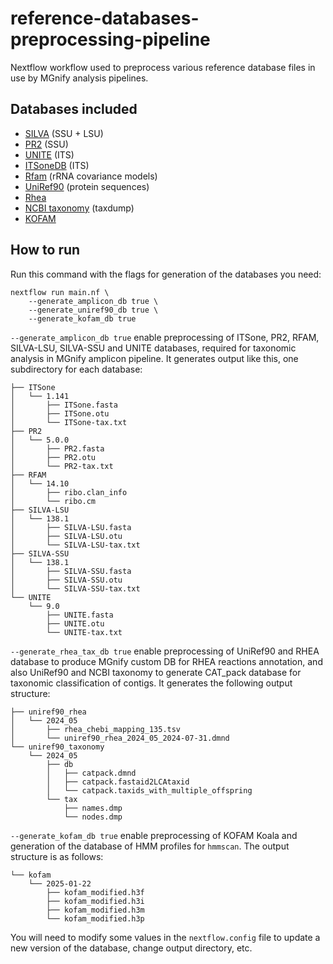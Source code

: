 # reference-databases-preprocessing-pipeline

Nextflow workflow used to preprocess various reference database files in use by MGnify analysis pipelines.

## Databases included

- [SILVA](https://www.arb-silva.de/) (SSU + LSU)
- [PR2](https://pr2-database.org/) (SSU)
- [UNITE](https://unite.ut.ee/) (ITS)
- [ITSoneDB](https://itsonedb.cloud.ba.infn.it/) (ITS)
- [Rfam](https://rfam.org/) (rRNA covariance models)
- [UniRef90](https://www.uniprot.org/help/uniref) (protein sequences)
- [Rhea](https://www.rhea-db.org/)
- [NCBI taxonomy](https://www.ncbi.nlm.nih.gov/taxonomy) (taxdump)
- [KOFAM](https://www.genome.jp/tools/kofamkoala/)

## How to run

Run this command with the flags for generation of the databases you need:

```
nextflow run main.nf \
    --generate_amplicon_db true \
    --generate_uniref90_db true \
    --generate_kofam_db true
```

`--generate_amplicon_db true` enable preprocessing of ITSone, PR2, RFAM, SILVA-LSU, SILVA-SSU and UNITE databases, required for taxonomic analysis in MGnify amplicon pipeline. It generates output like this, one subdirectory for each database:

```
├── ITSone
│   └── 1.141
│       ├── ITSone.fasta
│       ├── ITSone.otu
│       └── ITSone-tax.txt
├── PR2
│   └── 5.0.0
│       ├── PR2.fasta
│       ├── PR2.otu
│       └── PR2-tax.txt
├── RFAM
│   └── 14.10
│       ├── ribo.clan_info
│       └── ribo.cm
├── SILVA-LSU
│   └── 138.1
│       ├── SILVA-LSU.fasta
│       ├── SILVA-LSU.otu
│       └── SILVA-LSU-tax.txt
├── SILVA-SSU
│   └── 138.1
│       ├── SILVA-SSU.fasta
│       ├── SILVA-SSU.otu
│       └── SILVA-SSU-tax.txt
└── UNITE
    └── 9.0
        ├── UNITE.fasta
        ├── UNITE.otu
        └── UNITE-tax.txt
```

`--generate_rhea_tax_db true` enable preprocessing of UniRef90 and RHEA database to produce MGnify custom DB for RHEA reactions annotation, and also UniRef90 and NCBI taxonomy to generate CAT_pack database for taxonomic classification of contigs. It generates the following output structure:
```
├── uniref90_rhea
│   └── 2024_05
│       ├── rhea_chebi_mapping_135.tsv
│       └── uniref90_rhea_2024_05_2024-07-31.dmnd
└── uniref90_taxonomy
    └── 2024_05
        ├── db
        │   ├── catpack.dmnd
        │   ├── catpack.fastaid2LCAtaxid
        │   └── catpack.taxids_with_multiple_offspring
        └── tax
            ├── names.dmp
            └── nodes.dmp
```
`--generate_kofam_db true` enable preprocessing of KOFAM Koala and generation of the database of HMM profiles for `hmmscan`. The output structure is as follows:
```
└── kofam
    └── 2025-01-22
        ├── kofam_modified.h3f
        ├── kofam_modified.h3i
        ├── kofam_modified.h3m
        └── kofam_modified.h3p
```
You will need to modify some values in the `nextflow.config` file to update a new version of the database, change output directory, etc. 